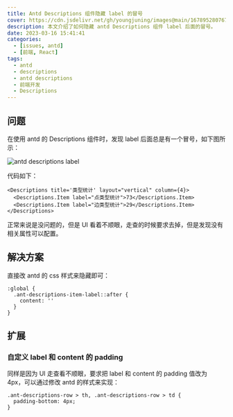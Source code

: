 ```yaml
---
title: Antd Descriptions 组件隐藏 label 的冒号
cover: https://cdn.jsdelivr.net/gh/youngjuning/images@main/1678952807676.png
description: 本文介绍了如何隐藏 antd Descriptions 组件 label 后面的冒号。
date: 2023-03-16 15:41:41
categories:
  - [issues, antd]
  - [前端, React]
tags:
  - antd
  - descriptions
  - antd descriptions
  - 前端开发
  - Descriptions
---
```


## 问题

在使用 antd 的 Descriptions 组件时，发现 label 后面总是有一个冒号，如下图所示：

![antd descriptions label](https://cdn.jsdelivr.net/gh/youngjuning/images@main/1678952578255.png)

代码如下：

```tsx
<Descriptions title='类型统计' layout="vertical" column={4}>
  <Descriptions.Item label="点类型统计">73</Descriptions.Item>
  <Descriptions.Item label="边类型统计">29</Descriptions.Item>
</Descriptions>
```

正常来说是没问题的，但是 UI 看着不顺眼，走查的时候要求去掉，但是发现没有相关属性可以配置。

## 解决方案

直接改 antd 的 css 样式来隐藏即可：

```less
:global {
  .ant-descriptions-item-label::after {
    content: ''
  }
}
```

## 扩展

### 自定义 label 和 content 的 padding

同样是因为 UI 走查看不顺眼，要求把 label 和 content 的 padding 值改为 4px，可以通过修改 antd 的样式来实现：

```less
.ant-descriptions-row > th, .ant-descriptions-row > td {
  padding-bottom: 4px;
}
```
